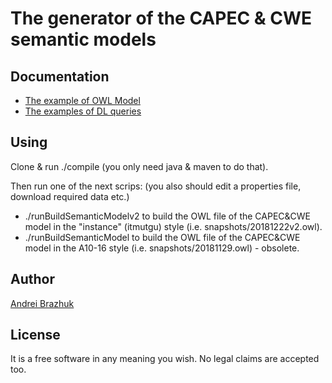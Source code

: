 

# The generator of the CAPEC & CWE semantic models

## Documentation
* [The example of OWL Model](snapshots/20181222v2.owl)
* [The examples of DL queries](doc/examples_of_DL_queries.pdf)


## Using

Clone & run ./compile (you only need java & maven to do that).

Then run one of the next scrips:
(you also should edit a properties file, download required data etc.)

* ./runBuildSemanticModelv2 to build the OWL file of the CAPEC&CWE model in the "instance" (itmutgu) style (i.e. snapshots/20181222v2.owl).
* ./runBuildSemanticModel to build the OWL file of the CAPEC&CWE model in the A10-16 style (i.e. snapshots/20181129.owl) - obsolete.

## Author

[Andrei Brazhuk](https://scholar.google.com/citations?user=lxR8RLkAAAAJ&hl)

## License

It is a free software in any meaning you wish.
No legal claims are accepted too.
